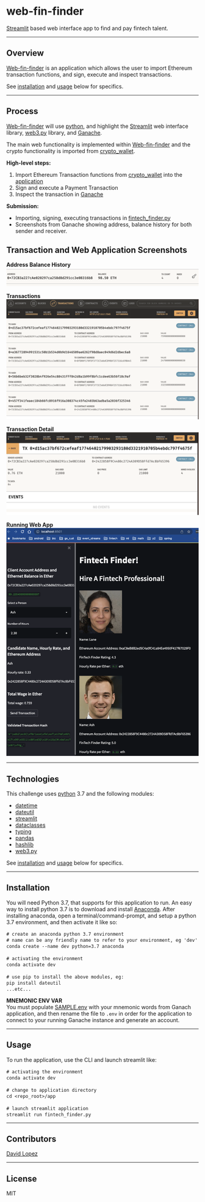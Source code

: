 # web-fin-finder
[Streamlit](https://docs.streamlit.io/) based web interface app to find and pay fintech talent.


---

## Overview
[Web-fin-finder](app/fintech_finder.py) is an application which allows the user to import Ethereum transaction functions, and sign, execute and inspect transactions.  

See [installation](#installation) and [usage](#usage) below for specifics.  

---

## Process
[Web-fin-finder](app/fintech_finder.py) will use [python](https://www.python.org/), and highlight the [Streamlit](https://docs.streamlit.io/) web interface library, [web3.py](https://web3py.readthedocs.io/en/stable/) library, and [Ganache](https://trufflesuite.com/ganache/).  

The main web functionality is implemented within [Web-fin-finder](app/fintech_finder.py) and the crypto functionality is imported from [crypto_wallet](/app/crypto_wallet.py).  

**High-level steps:**  
1. Import Ethereum Transaction functions from [crypto_wallet](/app/crypto_wallet.py) into the [application](/app/fintech_finder.py)
2. Sign and execute a Payment Transaction
3. Inspect the transaction in [Ganache](https://trufflesuite.com/ganache/)  

**Submission:**  
- Importing, signing, executing transactions in [fintech_finder.py](/app/fintech_finder.py)
- Screenshots from Ganache showing address, balance history for both sender and receiver.  

## Transaction and Web Application Screenshots

**Address Balance History**
![Address Balance](/media/01_address_balance_hist.png)  

**Transactions**
![Transactions](/media/02_transaction_details.png)  

**Transaction Detail**
![Detail](/media/03_recepient_trans_detail.png)

**Running Web App**
![WebApp](/media/04_web_app.png)  

---

## Technologies

This challenge uses [python](https://www.python.org/) 3.7 and the following modules:  
- [datetime](https://docs.python.org/3.7/library/datetime.html)
- [dateutil](https://dateutil.readthedocs.io/en/stable/)
- [streamlit](https://github.com/streamlit/streamlit)
- [dataclasses](https://docs.python.org/3/library/dataclasses.html)
- [typing](https://docs.python.org/3/library/typing.html)
- [pandas](https://pandas.pydata.org/)
- [hashlib](https://docs.python.org/3/library/hashlib.html)
- [web3.py](https://web3py.readthedocs.io/en/stable/)  

See [installation](#installation) and [usage](#usage) below for specifics.

---

## Installation

You will need Python 3.7, that supports for this application to run. An easy way to install python 3.7 is to download and install [Anaconda](https://www.anaconda.com/products/individual). After installing anaconda, open a terminal/command-prompt, and setup a python 3.7 environment, and then activate it like so:

```
# create an anaconda python 3.7 environment
# name can be any friendly name to refer to your environment, eg 'dev'
conda create --name dev python=3.7 anaconda

# activating the environment
conda activate dev

# use pip to install the above modules, eg:
pip install dateutil
...etc...
```

**MNEMONIC ENV VAR**  
You must populate [SAMPLE.env](/app/SAMPLE.env) with your mnemonic words from Ganach application, and then rename the file to `.env` in order for the application to connect to your running Ganache instance and generate an account.

---

## Usage

To run the application, use the CLI and launch streamlit like:  

```
# activating the environment
conda activate dev

# change to application directory
cd <repo_root>/app

# launch streamlit application
streamlit run fintech_finder.py

```

---

## Contributors

[David Lopez](https://github.com/sububer)

---

## License

MIT
